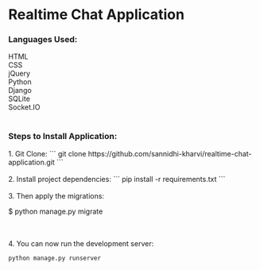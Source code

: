 # Realtime Chat Application

<h3>Languages Used:</h3>
HTML<br/>
CSS<br/>
jQuery<br/>
Python<br/>
Django<br/>
SQLite<br/>
Socket.IO<br/><br/>

<h3>Steps to Install Application:</h3>
1. Git Clone:
```
git clone https://github.com/sannidhi-kharvi/realtime-chat-application.git
```
<br/><br/>
2. Install project dependencies:
```
pip install -r requirements.txt
```
<br/><br/>
3. Then apply the migrations:

$ python manage.py migrate

<br/><br/>
4. You can now run the development server:
```
python manage.py runserver
```
<br/><br/>
